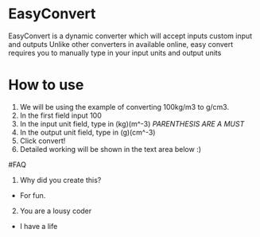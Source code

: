 # EasyConvert

EasyConvert is a dynamic converter which will accept inputs custom input and outputs
Unlike other converters in available online, easy convert requires you to manually type in your input units and output units

# How to use

1) We will be using the example of converting 100kg/m3 to g/cm3.
2) In the first field input 100
3) In the input unit field, type in (kg)(m^-3) *PARENTHESIS ARE A MUST*
4) In the output unit field, type in (g)(cm^-3)
5) Click convert!
6) Detailed working will be shown in the text area below :)

#FAQ

1) Why did you create this? 
- For fun.
2) You are a lousy coder
- I have a life



